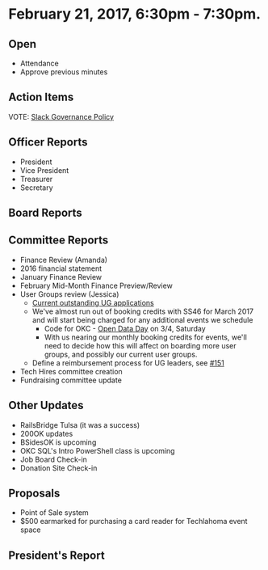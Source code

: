 # February 21, 2017, 6:30pm - 7:30pm.

## Open
* Attendance
* Approve previous minutes

## Action Items

VOTE: [Slack Governance Policy](https://github.com/techlahoma/board_meetings/issues/31#issuecomment-269248527)

## Officer Reports
* President
* Vice President
* Treasurer
* Secretary

## Board Reports

## Committee Reports
* Finance Review (Amanda) 
 * 2016 financial statement  
 * January Finance Review  
 * February Mid-Month Finance Preview/Review  
* User Groups review (Jessica)
  * [Current outstanding UG applications](https://github.com/techlahoma/user-groups/labels/User%20Group%20Application)
  * We've almost run out of booking credits with SS46 for March 2017 and will start being charged for any additional events we schedule
    * Code for OKC - [Open Data Day](http://opendataday.org/) on 3/4, Saturday
    * With us nearing our monthly booking credits for events, we'll need to decide how this will affect on boarding more user groups, and possibly our current user groups.
  * Define a reimbursement process for UG leaders, see [#151](https://github.com/techlahoma/user-groups/issues/151)
* Tech Hires committee creation
* Fundraising committee update

## Other Updates
* RailsBridge Tulsa (it was a success) 
* 200OK updates
* BSidesOK is upcoming
* OKC SQL's Intro PowerShell class is upcoming
* Job Board Check-in
* Donation Site Check-in

## Proposals
* Point of Sale system  
 * $500 earmarked for purchasing a card reader for Techlahoma event space

## President's Report 
